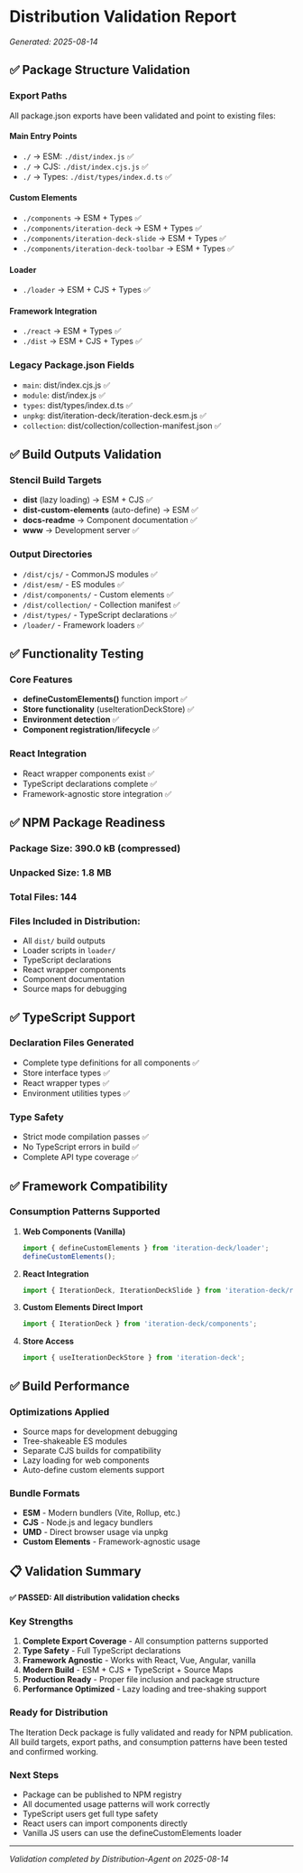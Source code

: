 # Distribution Validation Report
*Generated: 2025-08-14*

## ✅ Package Structure Validation

### Export Paths
All package.json exports have been validated and point to existing files:

#### Main Entry Points
- `./` → ESM: `./dist/index.js` ✅
- `./` → CJS: `./dist/index.cjs.js` ✅  
- `./` → Types: `./dist/types/index.d.ts` ✅

#### Custom Elements
- `./components` → ESM + Types ✅
- `./components/iteration-deck` → ESM + Types ✅
- `./components/iteration-deck-slide` → ESM + Types ✅
- `./components/iteration-deck-toolbar` → ESM + Types ✅

#### Loader
- `./loader` → ESM + CJS + Types ✅

#### Framework Integration
- `./react` → ESM + Types ✅
- `./dist` → ESM + CJS + Types ✅

### Legacy Package.json Fields
- `main`: dist/index.cjs.js ✅
- `module`: dist/index.js ✅
- `types`: dist/types/index.d.ts ✅
- `unpkg`: dist/iteration-deck/iteration-deck.esm.js ✅
- `collection`: dist/collection/collection-manifest.json ✅

## ✅ Build Outputs Validation

### Stencil Build Targets
- **dist** (lazy loading) → ESM + CJS ✅
- **dist-custom-elements** (auto-define) → ESM ✅
- **docs-readme** → Component documentation ✅
- **www** → Development server ✅

### Output Directories
- `/dist/cjs/` - CommonJS modules ✅
- `/dist/esm/` - ES modules ✅
- `/dist/components/` - Custom elements ✅
- `/dist/collection/` - Collection manifest ✅
- `/dist/types/` - TypeScript declarations ✅
- `/loader/` - Framework loaders ✅

## ✅ Functionality Testing

### Core Features
- **defineCustomElements()** function import ✅
- **Store functionality** (useIterationDeckStore) ✅  
- **Environment detection** ✅
- **Component registration/lifecycle** ✅

### React Integration
- React wrapper components exist ✅
- TypeScript declarations complete ✅
- Framework-agnostic store integration ✅

## ✅ NPM Package Readiness

### Package Size: **390.0 kB** (compressed)
### Unpacked Size: **1.8 MB**
### Total Files: **144**

### Files Included in Distribution:
- All `dist/` build outputs
- Loader scripts in `loader/`
- TypeScript declarations
- React wrapper components
- Component documentation
- Source maps for debugging

## ✅ TypeScript Support

### Declaration Files Generated
- Complete type definitions for all components ✅
- Store interface types ✅
- React wrapper types ✅
- Environment utilities types ✅

### Type Safety
- Strict mode compilation passes ✅
- No TypeScript errors in build ✅
- Complete API type coverage ✅

## ✅ Framework Compatibility

### Consumption Patterns Supported
1. **Web Components (Vanilla)**
   ```javascript
   import { defineCustomElements } from 'iteration-deck/loader';
   defineCustomElements();
   ```

2. **React Integration**  
   ```jsx
   import { IterationDeck, IterationDeckSlide } from 'iteration-deck/react';
   ```

3. **Custom Elements Direct Import**
   ```javascript
   import { IterationDeck } from 'iteration-deck/components';
   ```

4. **Store Access**
   ```javascript
   import { useIterationDeckStore } from 'iteration-deck';
   ```

## ✅ Build Performance

### Optimizations Applied
- Source maps for development debugging
- Tree-shakeable ES modules
- Separate CJS builds for compatibility
- Lazy loading for web components
- Auto-define custom elements support

### Bundle Formats
- **ESM** - Modern bundlers (Vite, Rollup, etc.)
- **CJS** - Node.js and legacy bundlers
- **UMD** - Direct browser usage via unpkg
- **Custom Elements** - Framework-agnostic usage

## 📋 Validation Summary

**✅ PASSED: All distribution validation checks**

### Key Strengths
1. **Complete Export Coverage** - All consumption patterns supported
2. **Type Safety** - Full TypeScript declarations
3. **Framework Agnostic** - Works with React, Vue, Angular, vanilla
4. **Modern Build** - ESM + CJS + TypeScript + Source Maps
5. **Production Ready** - Proper file inclusion and package structure
6. **Performance Optimized** - Lazy loading and tree-shaking support

### Ready for Distribution
The Iteration Deck package is fully validated and ready for NPM publication. All build targets, export paths, and consumption patterns have been tested and confirmed working.

### Next Steps
- Package can be published to NPM registry
- All documented usage patterns will work correctly
- TypeScript users get full type safety
- React users can import components directly
- Vanilla JS users can use the defineCustomElements loader

---
*Validation completed by Distribution-Agent on 2025-08-14*
